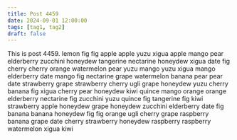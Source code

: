```yaml
---
title: Post 4459
date: 2024-09-01 12:00:00
tags: [tag1, tag2]
draft: false
---
```

This is post 4459.
lemon
fig
fig
apple
apple
yuzu
xigua
apple
mango
pear
elderberry
zucchini
honeydew
tangerine
nectarine
honeydew
xigua
date
fig
cherry
cherry
orange
watermelon
pear
yuzu
mango
yuzu
xigua
mango
elderberry
date
mango
fig
nectarine
grape
watermelon
banana
pear
pear
date
strawberry
grape
strawberry
cherry
ugli
grape
honeydew
yuzu
cherry
banana
fig
xigua
cherry
pear
honeydew
kiwi
quince
mango
orange
orange
elderberry
nectarine
fig
zucchini
yuzu
quince
fig
tangerine
fig
kiwi
strawberry
apple
honeydew
grape
honeydew
zucchini
elderberry
date
fig
banana
banana
honeydew
fig
fig
orange
ugli
cherry
grape
raspberry
banana
grape
date
cherry
strawberry
honeydew
raspberry
raspberry
watermelon
xigua
kiwi
